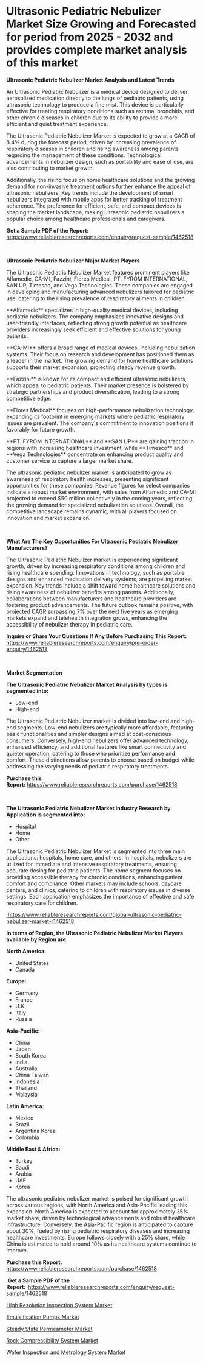 <p><h1>Ultrasonic Pediatric Nebulizer Market Size Growing and Forecasted for period from 2025 - 2032 and provides complete market analysis of this market</h1></p><p><strong>Ultrasonic Pediatric Nebulizer Market Analysis and Latest Trends</strong></p>
<p><p>An Ultrasonic Pediatric Nebulizer is a medical device designed to deliver aerosolized medication directly to the lungs of pediatric patients, using ultrasonic technology to produce a fine mist. This device is particularly effective for treating respiratory conditions such as asthma, bronchitis, and other chronic diseases in children due to its ability to provide a more efficient and quiet treatment experience.</p><p>The Ultrasonic Pediatric Nebulizer Market is expected to grow at a CAGR of 8.4% during the forecast period, driven by increasing prevalence of respiratory diseases in children and rising awareness among parents regarding the management of these conditions. Technological advancements in nebulizer design, such as portability and ease of use, are also contributing to market growth. </p><p>Additionally, the rising focus on home healthcare solutions and the growing demand for non-invasive treatment options further enhance the appeal of ultrasonic nebulizers. Key trends include the development of smart nebulizers integrated with mobile apps for better tracking of treatment adherence. The preference for efficient, safe, and compact devices is shaping the market landscape, making ultrasonic pediatric nebulizers a popular choice among healthcare professionals and caregivers.</p></p>
<p><strong>Get a Sample PDF of the Report:&nbsp;</strong> <a href="https://www.reliableresearchreports.com/enquiry/request-sample/1462518?utm_campaign=37&utm_medium=2&utm_source=Github&utm_content=ia&utm_term=12042025&utm_id=ultrasonic-pediatric-nebulizer">https://www.reliableresearchreports.com/enquiry/request-sample/1462518</a></p>
<p>&nbsp;</p>
<p><strong>Ultrasonic Pediatric Nebulizer Major Market Players</strong></p>
<p><p>The Ultrasonic Pediatric Nebulizer Market features prominent players like Alfamedic, CA-MI, Fazzini, Flores Medical, PT. FYROM INTERNATIONAL, SAN UP, Timesco, and Vega Technologies. These companies are engaged in developing and manufacturing advanced nebulizers tailored for pediatric use, catering to the rising prevalence of respiratory ailments in children.</p><p>**Alfamedic** specializes in high-quality medical devices, including pediatric nebulizers. The company emphasizes innovative designs and user-friendly interfaces, reflecting strong growth potential as healthcare providers increasingly seek efficient and effective solutions for young patients.</p><p>**CA-MI** offers a broad range of medical devices, including nebulization systems. Their focus on research and development has positioned them as a leader in the market. The growing demand for home healthcare solutions supports their market expansion, projecting steady revenue growth.</p><p>**Fazzini** is known for its compact and efficient ultrasonic nebulizers, which appeal to pediatric patients. Their market presence is bolstered by strategic partnerships and product diversification, leading to a strong competitive edge.</p><p>**Flores Medical** focuses on high-performance nebulization technology, expanding its footprint in emerging markets where pediatric respiratory issues are prevalent. The company's commitment to innovation positions it favorably for future growth.</p><p>**PT. FYROM INTERNATIONAL** and **SAN UP** are gaining traction in regions with increasing healthcare investment, while **Timesco** and **Vega Technologies** concentrate on enhancing product quality and customer service to capture a larger market share.</p><p>The ultrasonic pediatric nebulizer market is anticipated to grow as awareness of respiratory health increases, presenting significant opportunities for these companies. Revenue figures for select companies indicate a robust market environment, with sales from Alfamedic and CA-MI projected to exceed $50 million collectively in the coming years, reflecting the growing demand for specialized nebulization solutions. Overall, the competitive landscape remains dynamic, with all players focused on innovation and market expansion.</p></p>
<p>&nbsp;</p>
<p><strong>What Are The Key Opportunities For Ultrasonic Pediatric Nebulizer Manufacturers?</strong></p>
<p><p>The Ultrasonic Pediatric Nebulizer market is experiencing significant growth, driven by increasing respiratory conditions among children and rising healthcare spending. Innovations in technology, such as portable designs and enhanced medication delivery systems, are propelling market expansion. Key trends include a shift toward home healthcare solutions and rising awareness of nebulizer benefits among parents. Additionally, collaborations between manufacturers and healthcare providers are fostering product advancements. The future outlook remains positive, with projected CAGR surpassing 7% over the next five years as emerging markets expand and telehealth integration grows, enhancing the accessibility of nebulizer therapy in pediatric care.</p></p>
<p><strong>Inquire or Share Your Questions If Any Before Purchasing This Report:</strong> <a href="https://www.reliableresearchreports.com/enquiry/pre-order-enquiry/1462518?utm_campaign=37&utm_medium=2&utm_source=Github&utm_content=ia&utm_term=12042025&utm_id=ultrasonic-pediatric-nebulizer">https://www.reliableresearchreports.com/enquiry/pre-order-enquiry/1462518</a></p>
<p>&nbsp;</p>
<p><strong>Market Segmentation</strong></p>
<p><strong>The Ultrasonic Pediatric Nebulizer Market Analysis by types is segmented into:</strong></p>
<p><ul><li>Low-end</li><li>High-end</li></ul></p>
<p><p>The Ultrasonic Pediatric Nebulizer market is divided into low-end and high-end segments. Low-end nebulizers are typically more affordable, featuring basic functionalities and simpler designs aimed at cost-conscious consumers. Conversely, high-end nebulizers offer advanced technology, enhanced efficiency, and additional features like smart connectivity and quieter operation, catering to those who prioritize performance and comfort. These distinctions allow parents to choose based on budget while addressing the varying needs of pediatric respiratory treatments.</p></p>
<p><strong>Purchase this Report:&nbsp;</strong><a href="https://www.reliableresearchreports.com/purchase/1462518?utm_campaign=37&utm_medium=2&utm_source=Github&utm_content=ia&utm_term=12042025&utm_id=ultrasonic-pediatric-nebulizer">https://www.reliableresearchreports.com/purchase/1462518</a></p>
<p>&nbsp;</p>
<p><strong>The Ultrasonic Pediatric Nebulizer Market Industry Research by Application is segmented into:</strong></p>
<p><ul><li>Hospital</li><li>Home</li><li>Other</li></ul></p>
<p><p>The Ultrasonic Pediatric Nebulizer Market is segmented into three main applications: hospitals, home care, and others. In hospitals, nebulizers are utilized for immediate and intensive respiratory treatments, ensuring accurate dosing for pediatric patients. The home segment focuses on providing accessible therapy for chronic conditions, enhancing patient comfort and compliance. Other markets may include schools, daycare centers, and clinics, catering to children with respiratory issues in diverse settings. Each application emphasizes the importance of effective and safe respiratory care for children.</p></p>
<p><a href="https://www.reliableresearchreports.com/global-ultrasonic-pediatric-nebulizer-market-r1462518?utm_campaign=37&utm_medium=2&utm_source=Github&utm_content=ia&utm_term=12042025&utm_id=ultrasonic-pediatric-nebulizer">&nbsp;https://www.reliableresearchreports.com/global-ultrasonic-pediatric-nebulizer-market-r1462518</a></p>
<p><strong>In terms of Region, the Ultrasonic Pediatric Nebulizer Market Players available by Region are:</strong></p>
<p>
    <p> <strong> North America: </strong>
        <ul>
            <li>United States</li>
            <li>Canada</li>
        </ul>
        </p> 
    <p> <strong> Europe: </strong>
        <ul>
            <li>Germany</li>
            <li>France</li>
            <li>U.K.</li>
            <li>Italy</li>
            <li>Russia</li>
        </ul>
        </p> 
    <p> <strong> Asia-Pacific: </strong>
        <ul>
            <li>China</li>
            <li>Japan</li>
            <li>South Korea</li>
            <li>India</li>
            <li>Australia</li>
            <li>China Taiwan</li>
            <li>Indonesia</li>
            <li>Thailand</li>
            <li>Malaysia</li>
        </ul>
        </p> 
    <p> <strong> Latin America: </strong>
        <ul>
            <li>Mexico</li>
            <li>Brazil</li>
            <li>Argentina Korea</li>
            <li>Colombia</li>
        </ul>
        </p> 
    <p> <strong> Middle East & Africa: </strong>
        <ul>
            <li>Turkey</li>
            <li>Saudi</li>
            <li>Arabia</li>
            <li>UAE</li>
            <li>Korea</li>
        </ul>
    </p>
    </p>
<p><p>The ultrasonic pediatric nebulizer market is poised for significant growth across various regions, with North America and Asia-Pacific leading this expansion. North America is expected to account for approximately 35% market share, driven by technological advancements and robust healthcare infrastructure. Conversely, the Asia-Pacific region is anticipated to capture about 30%, fueled by rising pediatric respiratory diseases and increasing healthcare investments. Europe follows closely with a 25% share, while China is estimated to hold around 10% as its healthcare systems continue to improve.</p></p>
<p><strong>Purchase this Report: </strong><a href="https://www.reliableresearchreports.com/purchase/1462518?utm_campaign=37&utm_medium=2&utm_source=Github&utm_content=ia&utm_term=12042025&utm_id=ultrasonic-pediatric-nebulizer">https://www.reliableresearchreports.com/purchase/1462518</a></p>
<p>&nbsp;<strong>Get a Sample PDF of the Report:&nbsp;&nbsp;</strong><a href="https://www.reliableresearchreports.com/enquiry/request-sample/1462518?utm_campaign=37&utm_medium=2&utm_source=Github&utm_content=ia&utm_term=12042025&utm_id=ultrasonic-pediatric-nebulizer">https://www.reliableresearchreports.com/enquiry/request-sample/1462518</a></p>
<p><strong></strong></p>
<p><p><a href="https://github.com/shefikagbons/Market-Research-Report-List-1/blob/main/high-resolution-inspection-system-market.md?utm_campaign=37&utm_medium=2&utm_source=Github&utm_content=ia&utm_term=12042025&utm_id=ultrasonic-pediatric-nebulizer">High Resolution Inspection System Market</a></p><p><a href="https://github.com/pomasifilo/Market-Research-Report-List-1/blob/main/emulsification-pumps-market.md?utm_campaign=37&utm_medium=2&utm_source=Github&utm_content=ia&utm_term=12042025&utm_id=ultrasonic-pediatric-nebulizer">Emulsification Pumps Market</a></p><p><a href="https://github.com/signallaikun/Market-Research-Report-List-1/blob/main/steady-state-permeameter-market.md?utm_campaign=37&utm_medium=2&utm_source=Github&utm_content=ia&utm_term=12042025&utm_id=ultrasonic-pediatric-nebulizer">Steady State Permeameter Market</a></p><p><a href="https://github.com/mateyappiazo/Market-Research-Report-List-1/blob/main/rock-compressibility-system-market.md?utm_campaign=37&utm_medium=2&utm_source=Github&utm_content=ia&utm_term=12042025&utm_id=ultrasonic-pediatric-nebulizer">Rock Compressibility System Market</a></p><p><a href="https://github.com/nontoengolo/Market-Research-Report-List-1/blob/main/wafer-inspection-and-metrology-system-market.md?utm_campaign=37&utm_medium=2&utm_source=Github&utm_content=ia&utm_term=12042025&utm_id=ultrasonic-pediatric-nebulizer">Wafer Inspection and Metrology System Market</a></p></p>